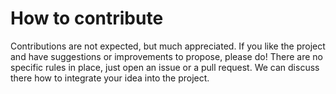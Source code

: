 # How to contribute

Contributions are not expected, but much appreciated.
If you like the project and have suggestions or improvements to propose, please do!
There are no specific rules in place, just open an issue or a pull request.
We can discuss there how to integrate your idea into the project.